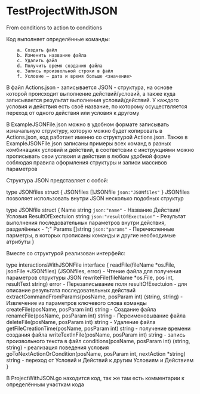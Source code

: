 # TestProjectWithJSON
From conditions to action to conditions

Код выполняет определённые команды:
     
        a. Создать файл
        b. Изменить название файла
        c. Удалить файл 
        d. Получить время создания файла
        e. Запись произвольной строки в файл
        f. Условие – дата и время больше <значение> 

В файл Actions.json - записывается JSON - структура, на основе которой происходит выполнение действий/условий, а также куда записывается результат выполнения условий/действий. У каждого условия и действия есть своё название, по которому осуществляется переход от одного действия или условия к другому

В ExampleJSONFile.json можно в удобном формате записывать изначальную структуру, которую можно будет копировать в Actions.json, код работает именно со структурой Actions.json. Также в ExampleJSONFile.json записаны примеры всех команд в разных комбинациях условий и действий, в соответсвии с инструкциями можно прописывать свои услвоия и действия в любом удобной форме соблюдая правила оформления структуры и записи массивов параметров

Структура JSON представляет с собой:

type JSONfiles struct {
	JSONfiles []JSONfile `json:"JSONfiles"`
}
JSONfiles позволяет использовать внутри JSON несколько подобных структур

type JSONfile struct {
	Name              string   `json:"name"` - Название Действия/Условия
	ResultOfExectuion string   `json:"resultOfExectuion"` - Результат выполнения последовательных параметров внутри действия, разделённых - ";"
	Params            []string `json:"params"` - Перечисленные парметры, в которых прописаны команды и другие необходимые атрибуты
}

Вместе со структурой реализован интерфейс:

type interactionsWithJSONFile interface {
	readFile(fileName *os.File, jsonFile *JSONfiles) (JSONfiles, error) - Чтение файла для получения параметров структуры JSON
	rewriteFile(fileName *os.File, pos int, resultText string) error - Перезаписывание поля resultOfExectuion - для описание результата последовательных действий
	extractCommandFromParams(posName, posParam int) (string, string) - Извлечение из параметров ключевого слова команды
	createFile(posName, posParam int) string - Создание файла
	renameFile(posName, posParam int) string - Переименовывание файла
	deleteFile(posName, posParam int) string - Удаление файла
	getFileCreationTime(posName, posParam int) string - получение времени создания файла
	writeTextInFile(posName, posParam int) string - запись произвольного текста в файл
	conditions(posName, posParam int) (string, string) - реализация поведения условия
	goToNextActionOrCondition(posName, posParam int, nextAction *string) string - переход от Условий и Действий к другим Условиям и Действиям
}

В ProjectWithJSON.go находится код, так же там есть комментарии к определённым участкам кода
